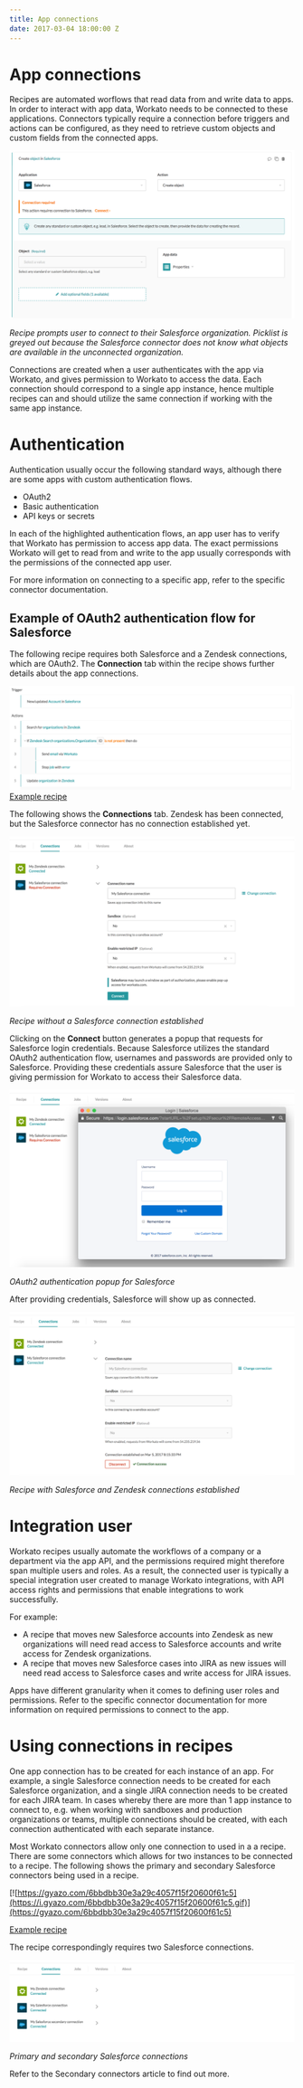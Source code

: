 ```yaml
---
title: App connections
date: 2017-03-04 18:00:00 Z
---
```


# App connections
Recipes are automated worflows that read data from and write data to apps. In order to interact with app data, Workato needs to be connected to these applications. Connectors typically require a connection before triggers and actions can be configured, as they need to retrieve custom objects and custom fields from the connected apps.

![Unconnected Salesforce action](/assets/images/recipes/connections/unconnected-salesforce-action.png)

*Recipe prompts user to connect to their Salesforce organization. Picklist is greyed out because the Salesforce connector does not know what objects are available in the unconnected organization.*

Connections are created when a user authenticates with the app via Workato, and gives permission to Workato to access the data. Each connection should correspond to a single app instance, hence multiple recipes can and should utilize the same connection if working with the same app instance.

# Authentication
Authentication usually occur the following standard ways, although there are some apps with custom authentication flows.
- OAuth2
- Basic authentication
- API keys or secrets

In each of the highlighted authentication flows, an app user has to verify that Workato has permission to access app data. The exact permissions Workato will get to read from and write to the app usually corresponds with the permissions of the connected app user.

For more information on connecting to a specific app, refer to the specific connector documentation.

## Example of OAuth2 authentication flow for Salesforce
The following recipe requires both Salesforce and a Zendesk connections, which are OAuth2. The **Connection** tab within the recipe shows further details about the app connections.

![Example recipe](/assets/images/recipes/connections/example-recipe.png)
[Example recipe](https://www.workato.com/recipes/480360)

The following shows the **Connections** tab. Zendesk has been connected, but the Salesforce connector has no connection established yet.

![Unconnected Salesforce](/assets/images/recipes/connections/unconnected-salesforce.png)

*Recipe without a Salesforce connection established*

Clicking on the **Connect** button generates a popup that requests for Salesforce login credentials. Because Salesforce utilizes the standard OAuth2 authentication flow, usernames and passwords are provided only to Salesforce. Providing these credentials assure Salesforce that the user is giving permission for Workato to access their Salesforce data.

![Salesforce connection popup](/assets/images/recipes/connections/salesforce-connection-popup.png)

*OAuth2 authentication popup for Salesforce*

After providing credentials, Salesforce will show up as connected.

![Connected Salesforce](/assets/images/recipes/connections/connected-salesforce.png)

*Recipe with Salesforce and Zendesk connections established*

# Integration user
Workato recipes usually automate the workflows of a company or a department via the app API,
and the permissions required might therefore span multiple users and roles. As a result, the connected user is typically a special integration user created to manage Workato integrations, with API access rights and permissions that enable integrations to work successfully.

For example:
- A recipe that moves new Salesforce accounts into Zendesk as new organizations will need read access to Salesforce accounts and write access for Zendesk organizations.
- A recipe that moves new Salesforce cases into JIRA as new issues will need read access to Salesforce cases and write access for JIRA issues.

Apps have different granularity when it comes to defining user roles and permissions. Refer to the specific connector documentation for more information on required permissions to connect to the app.

# Using connections in recipes
One app connection has to be created for each instance of an app. For example, a single Salesforce connection needs to be created for each Salesforce organization, and a single JIRA connection needs to be created for each JIRA team. In cases whereby there are more than 1 app instance to connect to, e.g. when working with sandboxes and production organizations or teams, multiple connections should be created, with each connection authenticated with each separate instance.

Most Workato connectors allow only one connection to used in a a recipe. There are some connectors which allows for two instances to be connected to a recipe. The following shows the primary and secondary Salesforce connectors being used in a recipe.

[![https://gyazo.com/6bbdbb30e3a29c4057f15f20600f61c5](https://i.gyazo.com/6bbdbb30e3a29c4057f15f20600f61c5.gif)](https://gyazo.com/6bbdbb30e3a29c4057f15f20600f61c5)

[Example recipe](https://www.workato.com/recipes/487648)

The recipe correspondingly requires two Salesforce connections.

![Secondary Salesforce connections](/assets/images/recipes/connections/secondary-app-connections.png)

*Primary and secondary Salesforce connections*

Refer to the Secondary connectors article to find out more.

